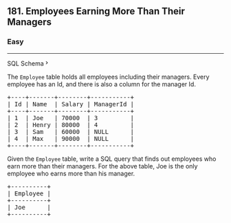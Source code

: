 <h2>181. Employees Earning More Than Their Managers</h2><h3>Easy</h3><hr><div class="sql-schema-wrapper__3VBi"><a class="sql-schema-link__3cEg">SQL Schema<svg viewBox="0 0 24 24" width="1em" height="1em" class="icon__1Md2"><path fill-rule="evenodd" d="M10 6L8.59 7.41 13.17 12l-4.58 4.59L10 18l6-6z"></path></svg></a></div><div><p>The <code>Employee</code> table holds all employees including their managers. Every employee has an Id, and there is also a column for the manager Id.</p>

<pre style="position: relative;">+----+-------+--------+-----------+
| Id | Name  | Salary | ManagerId |
+----+-------+--------+-----------+
| 1  | Joe   | 70000  | 3         |
| 2  | Henry | 80000  | 4         |
| 3  | Sam   | 60000  | NULL      |
| 4  | Max   | 90000  | NULL      |
+----+-------+--------+-----------+
<div class="open_grepper_editor" title="Edit &amp; Save To Grepper"></div></pre>

<p>Given the <code>Employee</code> table, write a SQL query that finds out employees who earn more than their managers. For the above table, Joe is the only employee who earns more than his manager.</p>

<pre style="position: relative;">+----------+
| Employee |
+----------+
| Joe      |
+----------+
<div class="open_grepper_editor" title="Edit &amp; Save To Grepper"></div></pre>
</div>